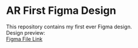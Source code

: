 # AR First Figma Design

This repository contains my first ever Figma design.  
Design preview:  
[Figma File Link]("https://www.figma.com/design/mfWXT5nQKhWT2tBcOlxVou/Frist_Practice?node-id=0-1&t=SA3FIXevvWOYBhLs-1")

